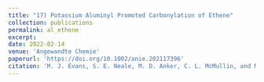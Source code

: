 ```yaml
---
title: "17) Potassium Aluminyl Promoted Carbonylation of Ethene"
collection: publications
permalink: al_ethene
excerpt: 
date: 2022-02-14
venue: 'Angewandte Chemie'
paperurl: 'https://doi.org/10.1002/anie.202117396'
citation: 'M. J. Evans, S. E. Neale, M. D. Anker, C. L. McMullin, and M. P. Coles <i>Angew. Chem. Int. Ed.,</i> <strong>2022</strong>, <i>XX</i>, XXXX-XXXX'
---
```

